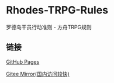 # Rhodes-TRPG-Rules
罗德岛干员行动准则 - 方舟TRPG规则

## 链接

[GitHub Pages](https://nemo1166.github.io/Rhodes-TRPG-Rules/)

[Gitee Mirror(国内访问较快)](https://nemo1166.gitee.io/rhodes-trpg-rules/)

